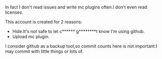 In fact I don't read issues and write mc plugins often.I don't even read licenses.

This account is created for 2 reasons:
* Hide.It's not safe to let c****** g********t know I'm using github.
* Upload mc plugin.

I consider github as a backup tool,so commit counts here is not important:I may commit with little things or lots of.
